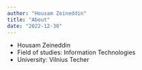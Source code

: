 ```yaml
---
author: "Housam Zeineddin"
title: "About"
date: "2022-12-30"
---
```

- Housam Zeineddin
- Field of studies: Information Technologies
- University: Vilnius Techer
